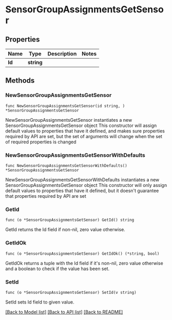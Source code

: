 # SensorGroupAssignmentsGetSensor

## Properties

Name | Type | Description | Notes
------------ | ------------- | ------------- | -------------
**Id** | **string** |  | 

## Methods

### NewSensorGroupAssignmentsGetSensor

`func NewSensorGroupAssignmentsGetSensor(id string, ) *SensorGroupAssignmentsGetSensor`

NewSensorGroupAssignmentsGetSensor instantiates a new SensorGroupAssignmentsGetSensor object
This constructor will assign default values to properties that have it defined,
and makes sure properties required by API are set, but the set of arguments
will change when the set of required properties is changed

### NewSensorGroupAssignmentsGetSensorWithDefaults

`func NewSensorGroupAssignmentsGetSensorWithDefaults() *SensorGroupAssignmentsGetSensor`

NewSensorGroupAssignmentsGetSensorWithDefaults instantiates a new SensorGroupAssignmentsGetSensor object
This constructor will only assign default values to properties that have it defined,
but it doesn't guarantee that properties required by API are set

### GetId

`func (o *SensorGroupAssignmentsGetSensor) GetId() string`

GetId returns the Id field if non-nil, zero value otherwise.

### GetIdOk

`func (o *SensorGroupAssignmentsGetSensor) GetIdOk() (*string, bool)`

GetIdOk returns a tuple with the Id field if it's non-nil, zero value otherwise
and a boolean to check if the value has been set.

### SetId

`func (o *SensorGroupAssignmentsGetSensor) SetId(v string)`

SetId sets Id field to given value.



[[Back to Model list]](../README.md#documentation-for-models) [[Back to API list]](../README.md#documentation-for-api-endpoints) [[Back to README]](../README.md)


